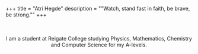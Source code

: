 +++
title = "Atri Hegde"
description = "\"Watch, stand fast in faith, be brave, be strong.\""
+++

<br>
<br>
<div align="center">
I am a student at Reigate College studying Physics, Mathematics, Chemistry and Computer Science for my
A-levels.
</div>
